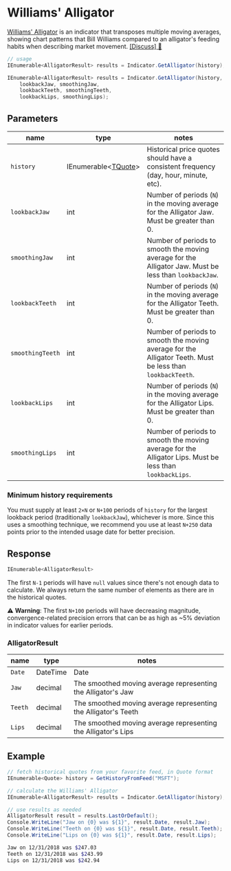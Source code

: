 # Williams' Alligator

[Williams' Alligator](https://www.investopedia.com/articles/trading/072115/exploring-williams-alligator-indicator.asp) is an indicator that transposes multiple moving averages, showing chart patterns that Bill Williams compared to an alligator's feeding habits when describing market movement. 
[[Discuss] :speech_balloon:](https://github.com/DaveSkender/Stock.Indicators/discussions/385 "Community discussion about this indicator")

```csharp
// usage
IEnumerable<AlligatorResult> results = Indicator.GetAlligator(history);  // Traditional Alligator; Jaw (13, 8), Teeth (8, 5), and Lips (5, 3)

IEnumerable<AlligatorResult> results = Indicator.GetAlligator(history, 
    lookbackJaw, smoothingJaw, 
    lookbackTeeth, smoothingTeeth, 
    lookbackLips, smoothingLips);  
```

## Parameters

| name | type | notes
| -- |-- |--
| `history` | IEnumerable\<[TQuote](../../docs/GUIDE.md#historical-quotes)\> | Historical price quotes should have a consistent frequency (day, hour, minute, etc).
| `lookbackJaw` | int | Number of periods (`N`) in the moving average for the Alligator Jaw.  Must be greater than 0.
| `smoothingJaw` | int | Number of periods to smooth the moving average for the Alligator Jaw.  Must be less than `lookbackJaw`.
| `lookbackTeeth` | int | Number of periods (`N`) in the moving average for the Alligator Teeth.  Must be greater than 0.
| `smoothingTeeth` | int | Number of periods to smooth the moving average for the Alligator Teeth.  Must be less than `lookbackTeeth`.
| `lookbackLips` | int | Number of periods (`N`) in the moving average for the Alligator Lips.  Must be greater than 0.
| `smoothingLips` | int | Number of periods to smooth the moving average for the Alligator Lips.  Must be less than `lookbackLips`.


### Minimum history requirements

You must supply at least `2×N` or `N+100` periods of `history` for the largest lookback period (traditionally `lookbackJaw`), whichever is more.  Since this uses a smoothing technique, we recommend you use at least `N+250` data points prior to the intended usage date for better precision.

## Response

```csharp
IEnumerable<AlligatorResult>
```

The first `N-1` periods will have `null` values since there's not enough data to calculate.  We always return the same number of elements as there are in the historical quotes.

:warning: **Warning**: The first `N+100` periods will have decreasing magnitude, convergence-related precision errors that can be as high as ~5% deviation in indicator values for earlier periods.

### AlligatorResult

| name | type | notes
| -- |-- |--
| `Date` | DateTime | Date
| `Jaw` | decimal | The smoothed moving average representing the Alligator's Jaw
| `Teeth` | decimal | The smoothed moving average representing the Alligator's Teeth
| `Lips` | decimal | The smoothed moving average representing the Alligator's Lips

## Example

```csharp
// fetch historical quotes from your favorite feed, in Quote format
IEnumerable<Quote> history = GetHistoryFromFeed("MSFT");

// calculate the Williams' Alligator
IEnumerable<AlligatorResult> results = Indicator.GetAlligator(history);

// use results as needed
AlligatorResult result = results.LastOrDefault();
Console.WriteLine("Jaw on {0} was ${1}", result.Date, result.Jaw);
Console.WriteLine("Teeth on {0} was ${1}", result.Date, result.Teeth);
Console.WriteLine("Lips on {0} was ${1}", result.Date, result.Lips);
```

```bash
Jaw on 12/31/2018 was $247.03
Teeth on 12/31/2018 was $243.99
Lips on 12/31/2018 was $242.94
```
